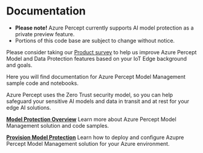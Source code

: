 Documentation
=============
- **Please note!** Azure Percept currently supports AI model protection as a private preview feature.  
- Portions of this code base are subject to change without notice.

Please consider taking our [Product survey](https://go.microsoft.com/fwlink/?linkid=2156573) to help us improve Azure Percept Model and Data Protection features based on your IoT Edge background and goals.

Here you will find documentation for Azure Percept Model Management sample code and notebooks.

Azure Percept uses the Zero Trust security model, so you can help safeguard your sensitive AI models and data in transit and at rest for your edge AI solutions.

[**Model Protection Overview**](./secured-locker-overview.md) Learn more about Azure Percept Model Management solution and code samples.

[**Provision Model Protection**](./provision-a-secured-locker.md) Learn how to deploy and configure Azupre Percept Model Management solution for your Azure environment.



